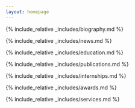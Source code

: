 ```yaml
---
layout: homepage
---
```


{% include_relative _includes/biography.md %}

{% include_relative _includes/news.md %}

{% include_relative _includes/education.md %}

{% include_relative _includes/publications.md %}

{% include_relative _includes/internships.md %}

{% include_relative _includes/awards.md %}

{% include_relative _includes/services.md %}